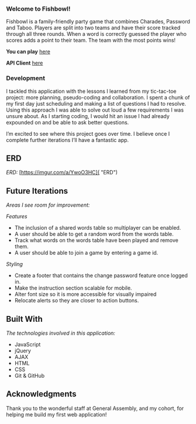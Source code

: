 ### Welcome to Fishbowl!

Fishbowl is a family-friendly party game that combines Charades, Password and Taboo. Players are split into two teams and have their score tracked through all three rounds. When a word is correctly guessed the player who scores adds a point to their team. The team with the most points wins!

**You can play** [here](https://nicksolie.github.io/fishbowl-client/)

**API Client** [here](https://github.com/nicksolie/fishbowl-client)

### Development

I tackled this application with the lessons I learned from my tic-tac-toe project: more planning, pseudo-coding and collaboration. I spent a chunk of my first day just scheduling and making a list of questions I had to resolve.  Using this approach I was able to solve out loud a few requirements I was unsure about. As I starting coding, I would hit an issue I had already expounded on and be able to ask better questions.

I’m excited to see where this project goes over time. I believe once I complete further iterations I’ll have a fantastic app.


## ERD

*ERD:* [https://imgur.com/a/YwoO3HC]( "ERD")

## Future Iterations

*Areas I see room for improvement:*

*Features*
- The inclusion of a shared words table so multiplayer can be enabled.
- A user should be able to get a random word from the words table.
- Track what words on the words table have been played and remove them.
- A user should be able to join a game by entering a game id.


*Styling*
- Create a footer that contains the change password feature once logged in.
- Make the instruction section scalable for mobile.
- Alter font size so it is more accessible for visually impaired
- Relocate alerts so they are closer to action buttons.


## Built With

*The technologies involved in this application:*
- JavaScript
- jQuery
- AJAX
- HTML
- CSS
- Git & GitHub


## Acknowledgments

Thank you to the wonderful staff at General Assembly, and my cohort, for helping me build my first web application!
